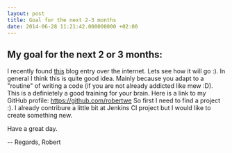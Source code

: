 ```yaml
---
layout: post
title: Goal for the next 2-3 months
date: 2014-06-28 11:21:42.000000000 +02:00
---
```

## My goal for the next 2 or 3 months:
I recently found [this](http://ejohn.org/blog/write-code-every-day/) blog entry over the internet. Lets see how it will go :). 
In general I think this is quite good idea. Mainly because you adapt to a "routine" of writing a code (if you are not already addicted like mew :D). This is a definietely a good training for your brain. 
Here is a link to my GitHub profile: https://github.com/robertwe
So first I need to find a project :). I already contribure a little bit at Jenkins CI project but I would like to create something new.

Have a great day.


--
Regards,
Robert
